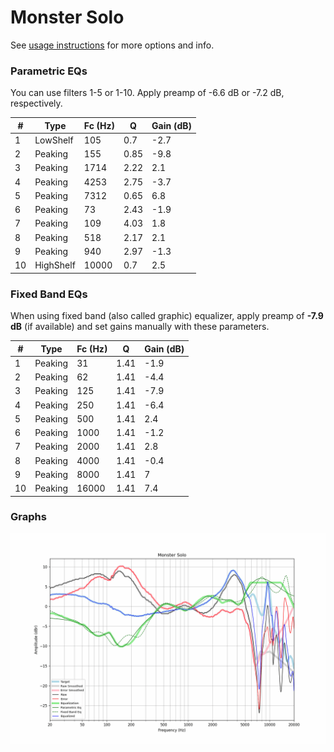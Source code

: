 # Monster Solo
See [usage instructions](https://github.com/jaakkopasanen/AutoEq#usage) for more options and info.

### Parametric EQs
You can use filters 1-5 or 1-10. Apply preamp of -6.6 dB or -7.2 dB, respectively.

|   # | Type      |   Fc (Hz) |    Q |   Gain (dB) |
|-----|-----------|-----------|------|-------------|
|   1 | LowShelf  |       105 | 0.7  |        -2.7 |
|   2 | Peaking   |       155 | 0.85 |        -9.8 |
|   3 | Peaking   |      1714 | 2.22 |         2.1 |
|   4 | Peaking   |      4253 | 2.75 |        -3.7 |
|   5 | Peaking   |      7312 | 0.65 |         6.8 |
|   6 | Peaking   |        73 | 2.43 |        -1.9 |
|   7 | Peaking   |       109 | 4.03 |         1.8 |
|   8 | Peaking   |       518 | 2.17 |         2.1 |
|   9 | Peaking   |       940 | 2.97 |        -1.3 |
|  10 | HighShelf |     10000 | 0.7  |         2.5 |

### Fixed Band EQs
When using fixed band (also called graphic) equalizer, apply preamp of **-7.9 dB** (if available) and set gains manually with these parameters.

|   # | Type    |   Fc (Hz) |    Q |   Gain (dB) |
|-----|---------|-----------|------|-------------|
|   1 | Peaking |        31 | 1.41 |        -1.9 |
|   2 | Peaking |        62 | 1.41 |        -4.4 |
|   3 | Peaking |       125 | 1.41 |        -7.9 |
|   4 | Peaking |       250 | 1.41 |        -6.4 |
|   5 | Peaking |       500 | 1.41 |         2.4 |
|   6 | Peaking |      1000 | 1.41 |        -1.2 |
|   7 | Peaking |      2000 | 1.41 |         2.8 |
|   8 | Peaking |      4000 | 1.41 |        -0.4 |
|   9 | Peaking |      8000 | 1.41 |         7   |
|  10 | Peaking |     16000 | 1.41 |         7.4 |

### Graphs
![](./Monster%20Solo.png)
